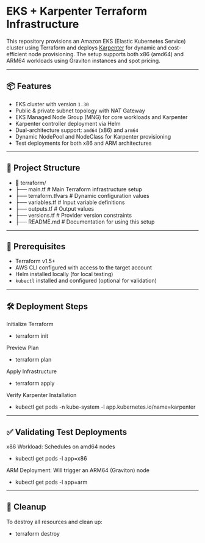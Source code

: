 # EKS + Karpenter Terraform Infrastructure

This repository provisions an Amazon EKS (Elastic Kubernetes Service) cluster using Terraform and deploys [Karpenter](https://karpenter.sh/) for dynamic and cost-efficient node provisioning. The setup supports both x86 (amd64) and ARM64 workloads using Graviton instances and spot pricing.

---

## 📦 Features

- EKS cluster with version `1.30`
- Public & private subnet topology with NAT Gateway
- EKS Managed Node Group (MNG) for core workloads and Karpenter
- Karpenter controller deployment via Helm
- Dual-architecture support: `amd64` (x86) and `arm64`
- Dynamic NodePool and NodeClass for Karpenter provisioning
- Test deployments for both x86 and ARM architectures

---

## 📁 Project Structure

- 📁 terraform/
- ├── main.tf              # Main Terraform infrastructure setup
- ├── terraform.tfvars     # Dynamic configuration values
- ├── variables.tf         # Input variable definitions
- ├── outputs.tf           # Output values
- ├── versions.tf          # Provider version constraints
- ├── README.md            # Documentation for using this setup
---

## 🚀 Prerequisites

- Terraform v1.5+
- AWS CLI configured with access to the target account
- Helm installed locally (for local testing)
- `kubectl` installed and configured (optional for validation)

---

## 🛠️ Deployment Steps

Initialize Terraform
- terraform init

Preview Plan
- terraform plan

Apply Infrastructure
- terraform apply

Verify Karpenter Installation
- kubectl get pods -n kube-system -l app.kubernetes.io/name=karpenter

---

## ✅ Validating Test Deployments


x86 Workload: Schedules on amd64 nodes
- kubectl get pods -l app=x86


ARM Deployment: Will trigger an ARM64 (Graviton) node
- kubectl get pods -l app=arm

---
## 🧹 Cleanup

To destroy all resources and clean up:

- terraform destroy